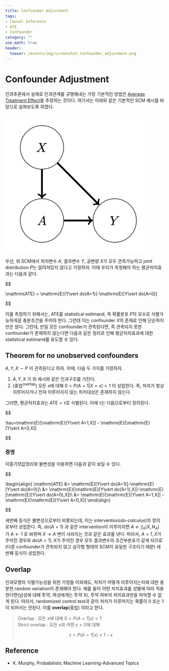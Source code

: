 ```yaml
---
title: Confounder Adjustment
tags:
- Causal Inference
- ATE
- Confounder
category: ""
use_math: true
header: 
  teaser: /assets/img/screenshot_confounder_adjustment.png
---
```


# Confounder Adjustment

인과추론에서 실제로 인과관계를 규명해내는 가장 기본적인 방법은 [Average Treatment Effect](https://ddangchani.github.io/Average-Treatment-Effect)를 추정하는 것이다. 여기서는 아래와 같은 기본적인 SCM 예시를 바탕으로 살펴보도록 하겠다. 

![](/assets/img/screenshot_confounder_adjustment.png)

우선, 위 SCM에서 처치변수 $A$, 결과변수 $Y$, 공변량 $X$가 모두 관측가능하고 joint distribution $P$는 알려져있지 않다고 가정하자. 이때 우리가 측정해야 하는 평균처치효과는 다음과 같다.

$$

\mathrm{ATE} = \mathrm{E}[Y\vert do(A=1)]-\mathrm{E}[Y\vert do(A=0)]


$$

이를 측정하기 위해서는, ATE를 statistical estimand, 즉 확률분포 $P$의 모수로 식별가능하게끔 충분조건을 주어야 한다. 그런데 이는 confounder $X$의 존재로 인해 단순하지만은 않다. 그런데, 만일 모든 confounder가 관측된다면, 즉 관측되지 못한 confounder가 존재하지 않는다면 다음과 같은 정리로 인해 평균처치효과에 대한 statistical estimand를 유도할 수 있다.

## Theorem for no unobserved confounders

$A,Y,X\sim P$ 이 관측된다고 하자. 이때, 다음 두 가지를 가정하자.
1. $A,Y,X$ 가 위 예시와 같은 인과구조를 가진다.
2. (중첩<sup>overlap</sup>) 모든 $x$에 대해 $0<P(A=1\vert X=x)<1$ 이 성립한다. 즉, 처치가 항상 이루어지거나 전혀 이루어지지 않는 처치대상은 존재하지 않는다.

그러면, 평균처치효과는 $\mathrm{ATE}=\tau$로 식별된다. 이때 $\tau$는 다음으로부터 정의된다.


$$

\tau=\mathrm{E}[\mathrm{E}[Y\vert A=1,X]] - \mathrm{E}[\mathrm{E}[Y\vert A=0,X]]


$$

### 증명

이중기댓값정리와 불변성을 이용하면 다음과 같이 보일 수 있다.


$$

\begin{align}
\mathrm{ATE} &= \mathrm{E}[Y\vert do(A=1)]-\mathrm{E}[Y\vert do(A=0)]\\
&= \mathrm{E}[\mathrm{E}[Y\vert do(A=1),X]]-\mathrm{E}[\mathrm{E}[Y\vert do(A=0),X]]\\
&= \mathrm{E}[\mathrm{E}[Y\vert A=1,X]] - \mathrm{E}[\mathrm{E}[Y\vert A=0,X]]
\end{align}


$$

세번째 등식은 불변성으로부터 비롯되는데, 이는 intervention(*do-calculus*)의 정의로부터 성립한다. 즉, $do(A=1)$ 과 같은 intervention이 이루어지면 $A\leftarrow f_{A}(X,N_{A})$ 가 $A\leftarrow 1$ 로 바뀌며 $X\to A$ 변이 사라지는 것과 같은 효과를 낸다. 따라서, $A=1, X$가 주어진 경우와 $do(A=1), X$가 주어진 경우 모두 결과변수의 조건부분포가 같게 되므로(다른 confounder가 관측되지 않고 삼각형 형태의 SCM이 유일한 구조이기 때문) 세번째 등식이 성립한다.

## Overlap
인과모형의 식별가능성을 위한 가정들 이외에도, 처치가 어떻게 이루어지는지에 대한 충분한 random variation이 존재해야 한다. 예를 들어 어떤 처치효과를 성별에 따라 적용한다면(남성에 대해 투약, 여성에게는 투약 X), 투약 여부의 처치효과만을 파악할 수 없게 된다. 따라서, randomized control test과 같이 처치가 이루어지는 확률이 0 또는 1이 되어서는 안된다. 이를 **overlap**(중첩) 이라고 한다.

> Overlap : 모든 $x$에 대해 $0<P(A=1\vert x)<1$  
> Strict overlap : 모든 $x$와 어떤 $\epsilon>0$에 대해 
> 
> $$
> \epsilon<P(A=1\vert x)<1-\epsilon
> $$



## Reference
- K. Murphy, Probabilistic Machine Learning-Advanced Topics